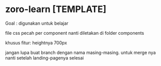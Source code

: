 # zoro-learn [TEMPLATE]

Goal : digunakan untuk belajar

file css pecah per component
nanti diletakan di folder components

khusus fitur: heightnya 700px

jangan lupa buat branch dengan nama masing-masing. untuk merge nya nanti setelah landing-pagenya selesai
